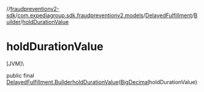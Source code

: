 //[fraudpreventionv2-sdk](../../../../index.md)/[com.expediagroup.sdk.fraudpreventionv2.models](../../index.md)/[DelayedFulfillment](../index.md)/[Builder](index.md)/[holdDurationValue](hold-duration-value.md)

# holdDurationValue

[JVM]\

public final [DelayedFulfillment.Builder](index.md)[holdDurationValue](hold-duration-value.md)([BigDecimal](https://docs.oracle.com/javase/8/docs/api/java/math/BigDecimal.html)holdDurationValue)
